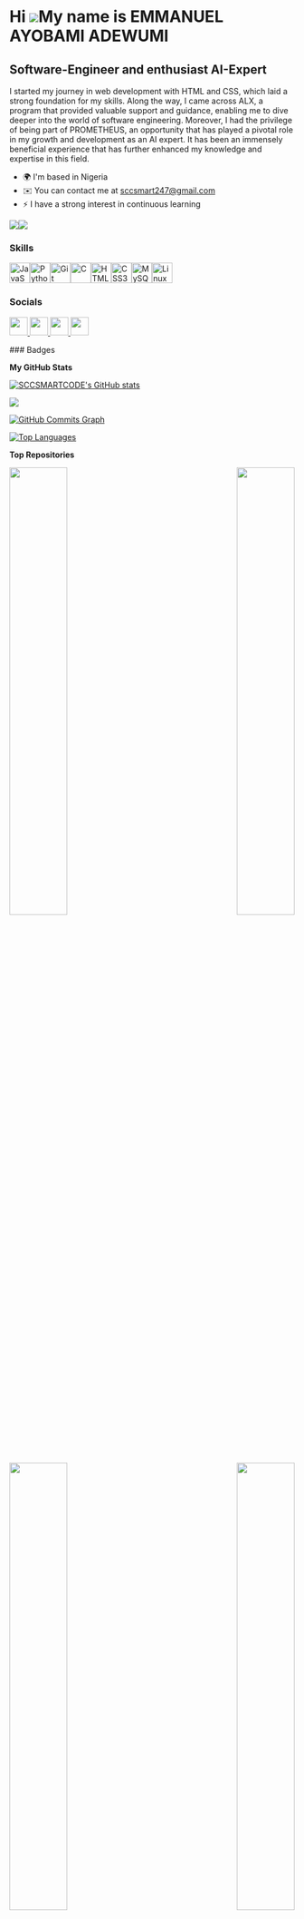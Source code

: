 Hi ![](https://user-images.githubusercontent.com/18350557/176309783-0785949b-9127-417c-8b55-ab5a4333674e.gif)My name is EMMANUEL AYOBAMI ADEWUMI
========================================================================================================================================

Software-Engineer and enthusiast AI-Expert
------------------------------------------

I started my journey in web development with HTML and CSS, which laid a strong foundation for my skills. Along the way, I came across ALX, a program that provided valuable support and guidance, enabling me to dive deeper into the world of software engineering. Moreover, I had the privilege of being part of PROMETHEUS, an opportunity that has played a pivotal role in my growth and development as an AI expert. It has been an immensely beneficial experience that has further enhanced my knowledge and expertise in this field.

* 🌍  I'm based in Nigeria
* ✉️  You can contact me at [sccsmart247@gmail.com](mailto:sccsmart247@gmail.com)
* ⚡  I have a strong interest in continuous learning

<a href="https://www.github.com/SCCSMARTCODE" target="_blank" rel="noreferrer"><img
src="https://img.shields.io/github/followers/SCCSMARTCODE?logo=github&style=for-the-badge&color=000000&labelColor=ffffff" /></a><a href="https://www.x.com/EmmanuelAy85364" target="_blank" rel="noreferrer"><img
src="https://img.shields.io/twitter/follow/EmmanuelAy85364?logo=twitter&style=for-the-badge&color=000000&labelColor=ffffff"
/></a>
### Skills

<p align="left">
<a href="https://developer.mozilla.org/en-US/docs/Web/JavaScript" target="_blank" rel="noreferrer"><img src="https://raw.githubusercontent.com/danielcranney/readme-generator/main/public/icons/skills/javascript-colored.svg" width="36" height="36" alt="JavaScript" /></a><a href="https://www.python.org/" target="_blank" rel="noreferrer"><img src="https://raw.githubusercontent.com/danielcranney/readme-generator/main/public/icons/skills/python-colored.svg" width="36" height="36" alt="Python" /></a><a href="https://git-scm.com/" target="_blank" rel="noreferrer"><img src="https://raw.githubusercontent.com/danielcranney/readme-generator/main/public/icons/skills/git-colored.svg" width="36" height="36" alt="Git" /></a><a href="https://docs.microsoft.com/en-us/cpp/?view=msvc-170" target="_blank" rel="noreferrer"><img src="https://raw.githubusercontent.com/danielcranney/readme-generator/main/public/icons/skills/c-colored.svg" width="36" height="36" alt="C" /></a><a href="https://developer.mozilla.org/en-US/docs/Glossary/HTML5" target="_blank" rel="noreferrer"><img src="https://raw.githubusercontent.com/danielcranney/readme-generator/main/public/icons/skills/html5-colored.svg" width="36" height="36" alt="HTML5" /></a><a href="https://www.w3.org/TR/CSS/#css" target="_blank" rel="noreferrer"><img src="https://raw.githubusercontent.com/danielcranney/readme-generator/main/public/icons/skills/css3-colored.svg" width="36" height="36" alt="CSS3" /></a><a href="https://www.mysql.com/" target="_blank" rel="noreferrer"><img src="https://raw.githubusercontent.com/danielcranney/readme-generator/main/public/icons/skills/mysql-colored.svg" width="36" height="36" alt="MySQL" /></a><a href="https://www.linux.org" target="_blank" rel="noreferrer"><img src="https://raw.githubusercontent.com/danielcranney/readme-generator/main/public/icons/skills/linux-colored.svg" width="36" height="36" alt="Linux" /></a>
</p>

### Socials

<p align="left"> <a href="https://discord.com/users/smrt0227" target="_blank" rel="noreferrer"> <picture> <source media="(prefers-color-scheme: dark)" srcset="undefined" /> <source media="(prefers-color-scheme: light)" srcset="https://raw.githubusercontent.com/danielcranney/readme-generator/main/public/icons/socials/discord.svg" /> <img src="https://raw.githubusercontent.com/danielcranney/readme-generator/main/public/icons/socials/discord.svg" width="32" height="32" /> </picture> </a> <a href="https://www.github.com/SCCSMARTCODE" target="_blank" rel="noreferrer"> <picture> <source media="(prefers-color-scheme: dark)" srcset="https://raw.githubusercontent.com/danielcranney/readme-generator/main/public/icons/socials/github-dark.svg" /> <source media="(prefers-color-scheme: light)" srcset="https://raw.githubusercontent.com/danielcranney/readme-generator/main/public/icons/socials/github.svg" /> <img src="https://raw.githubusercontent.com/danielcranney/readme-generator/main/public/icons/socials/github.svg" width="32" height="32" /> </picture> </a> <a href="https://www.linkedin.com/in/emmanuelayobami" target="_blank" rel="noreferrer"> <picture> <source media="(prefers-color-scheme: dark)" srcset="https://raw.githubusercontent.com/danielcranney/readme-generator/main/public/icons/socials/linkedin-dark.svg" /> <source media="(prefers-color-scheme: light)" srcset="https://raw.githubusercontent.com/danielcranney/readme-generator/main/public/icons/socials/linkedin.svg" /> <img src="https://raw.githubusercontent.com/danielcranney/readme-generator/main/public/icons/socials/linkedin.svg" width="32" height="32" /> </picture> </a> <a href="https://www.x.com/EmmanuelAy85364" target="_blank" rel="noreferrer"> <picture> <source media="(prefers-color-scheme: dark)" srcset="https://raw.githubusercontent.com/danielcranney/readme-generator/main/public/icons/socials/twitter-dark.svg" /> <source media="(prefers-color-scheme: light)" srcset="https://raw.githubusercontent.com/danielcranney/readme-generator/main/public/icons/socials/twitter.svg" /> <img src="https://raw.githubusercontent.com/danielcranney/readme-generator/main/public/icons/socials/twitter.svg" width="32" height="32" /> </picture> </a></p>
### Badges

<b>My GitHub Stats</b>

<a href="http://www.github.com/SCCSMARTCODE"><img src="https://github-readme-stats.vercel.app/api?username=SCCSMARTCODE&show_icons=true&hide=&count_private=true&title_color=0891b2&text_color=000000&icon_color=000000&bg_color=ffffff&hide_border=true&show_icons=true" alt="SCCSMARTCODE's GitHub stats" /></a>

<a href="http://www.github.com/SCCSMARTCODE"><img src="https://github-readme-streak-stats.herokuapp.com/?user=SCCSMARTCODE&stroke=000000&background=ffffff&ring=0891b2&fire=0891b2&currStreakNum=000000&currStreakLabel=0891b2&sideNums=000000&sideLabels=000000&dates=000000&hide_border=true" /></a>

<a href="http://www.github.com/SCCSMARTCODE"><img src="https://github-readme-activity-graph.cyclic.app/graph?username=SCCSMARTCODE&bg_color=ffffff&color=000000&line=000000&point=000000&area_color=ffffff&area=true&hide_border=true&custom_title=GitHub%20Commits%20Graph" alt="GitHub Commits Graph" /></a>

<a href="https://github.com/SCCSMARTCODE" align="left"><img src="https://github-readme-stats.vercel.app/api/top-langs/?username=SCCSMARTCODE&langs_count=10&title_color=0891b2&text_color=000000&icon_color=000000&bg_color=ffffff&hide_border=true&locale=en&custom_title=Top%20%Languages" alt="Top Languages" /></a>

<b>Top Repositories</b>

<div width="100%" align="center"><a href="https://github.com/SCCSMARTCODE/binary_trees " align="left"><img align="left" width="45%" src="https://github-readme-stats.vercel.app/api/pin/?username=SCCSMARTCODE&repo=binary_trees &title_color=0891b2&text_color=000000&icon_color=000000&bg_color=ffffff&hide_border=true&locale=en" /></a><a href="https://github.com/SCCSMARTCODE/alx-system_engineering-devops" align="right"><img align="right" width="45%" src="https://github-readme-stats.vercel.app/api/pin/?username=SCCSMARTCODE&repo=alx-system_engineering-devops&title_color=0891b2&text_color=000000&icon_color=000000&bg_color=ffffff&hide_border=true&locale=en" /></a></div><br /><br /><br /><br /><br /><br /><br />

<br /><br /><br /><br /><br />

<div width="100%" align="center"><a href="https://github.com/SCCSMARTCODE/alx-low_level_programming " align="left"><img align="left" width="45%" src="https://github-readme-stats.vercel.app/api/pin/?username=SCCSMARTCODE&repo=alx-low_level_programming &title_color=0891b2&text_color=000000&icon_color=000000&bg_color=ffffff&hide_border=true&locale=en" /></a><a href="https://github.com/SCCSMARTCODE/AirBnB_clone " align="right"><img align="right" width="45%" src="https://github-readme-stats.vercel.app/api/pin/?username=SCCSMARTCODE&repo=AirBnB_clone &title_color=0891b2&text_color=000000&icon_color=000000&bg_color=ffffff&hide_border=true&locale=en" /></a></div>
